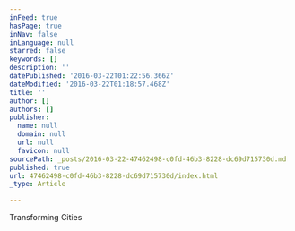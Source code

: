 ```yaml
---
inFeed: true
hasPage: true
inNav: false
inLanguage: null
starred: false
keywords: []
description: ''
datePublished: '2016-03-22T01:22:56.366Z'
dateModified: '2016-03-22T01:18:57.468Z'
title: ''
author: []
authors: []
publisher:
  name: null
  domain: null
  url: null
  favicon: null
sourcePath: _posts/2016-03-22-47462498-c0fd-46b3-8228-dc69d715730d.md
published: true
url: 47462498-c0fd-46b3-8228-dc69d715730d/index.html
_type: Article

---
```

Transforming Cities